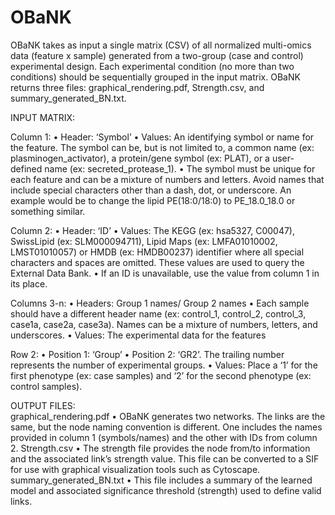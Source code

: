# OBaNK
OBaNK takes as input a single matrix (CSV) of all normalized multi-omics data (feature x sample) generated from a two-group (case and control) experimental design. Each experimental condition (no more than two conditions) should be sequentially grouped in the input matrix. OBaNK returns three files: graphical_rendering.pdf, Strength.csv, and summary_generated_BN.txt. 

INPUT MATRIX:

Column 1:
•	Header: ‘Symbol’
•	Values: An identifying symbol or name for the feature. The symbol can be, but is not limited to, a common name (ex: plasminogen_activator), a protein/gene symbol (ex: PLAT), or a user-defined name (ex: secreted_protease_1). 
•	The symbol must be unique for each feature and can be a mixture of numbers and letters. Avoid names that include special characters other than a dash, dot, or underscore. An example would be to change the lipid PE(18:0/18:0) to PE_18.0_18.0 or something similar.

Column 2:
•	Header: ‘ID’
•	Values: The KEGG (ex: hsa5327, C00047), SwissLipid (ex: SLM000094711), Lipid Maps (ex: LMFA01010002, LMST01010057) or HMDB (ex: HMDB00237) identifier where all special characters and spaces are omitted. These values are used to query the External Data Bank.
•	If an ID is unavailable, use the value from column 1 in its place.  

Columns 3-n:
•	Headers: Group 1 names/ Group 2 names
•	Each sample should have a different header name (ex: control_1, control_2, control_3, case1a, case2a, case3a). Names can be a mixture of numbers, letters, and underscores. 
•	Values: The experimental data for the features 	

Row 2:
•	Position 1: ‘Group’
•	Position 2: ‘GR2’. The trailing number represents the number of experimental groups. 
•	Values: Place a ‘1’ for the first phenotype (ex: case samples) and ‘2’ for the second phenotype (ex: control samples).  


OUTPUT FILES:	
graphical_rendering.pdf
•	OBaNK generates two networks. The links are the same, but the node naming convention is different. One includes the names provided in column 1 (symbols/names) and the other with IDs from column 2. 
Strength.csv
•	The strength file provides the node from/to information and the associated link’s strength value. This file can be converted to a SIF for use with graphical visualization tools such as Cytoscape. 
summary_generated_BN.txt
•	This file includes a summary of the learned model and associated significance threshold (strength) used to define valid links.
